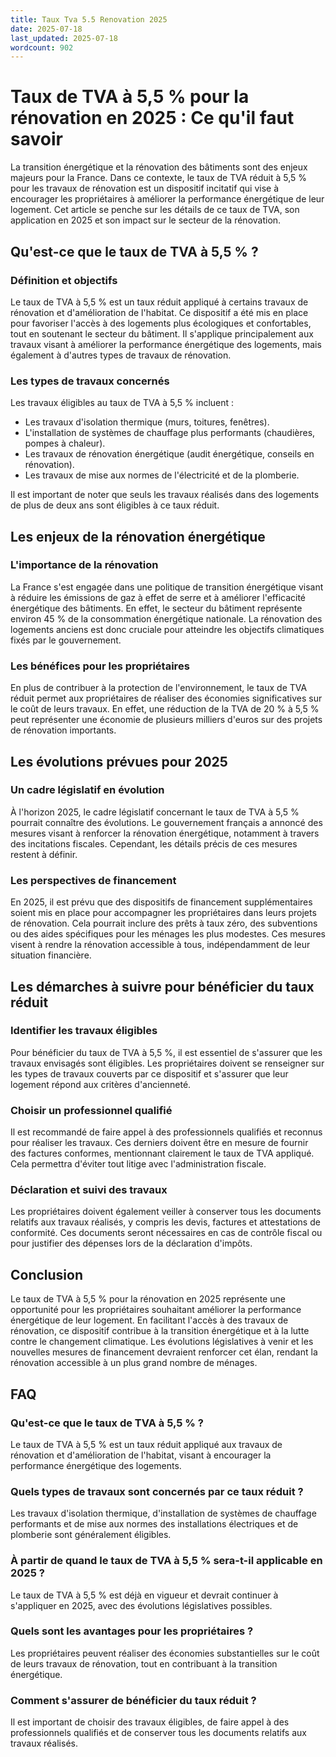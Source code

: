 ```yaml
---
title: Taux Tva 5.5 Renovation 2025
date: 2025-07-18
last_updated: 2025-07-18
wordcount: 902
---
```


# Taux de TVA à 5,5 % pour la rénovation en 2025 : Ce qu'il faut savoir

La transition énergétique et la rénovation des bâtiments sont des enjeux majeurs pour la France. Dans ce contexte, le taux de TVA réduit à 5,5 % pour les travaux de rénovation est un dispositif incitatif qui vise à encourager les propriétaires à améliorer la performance énergétique de leur logement. Cet article se penche sur les détails de ce taux de TVA, son application en 2025 et son impact sur le secteur de la rénovation.

## Qu'est-ce que le taux de TVA à 5,5 % ?

### Définition et objectifs

Le taux de TVA à 5,5 % est un taux réduit appliqué à certains travaux de rénovation et d'amélioration de l'habitat. Ce dispositif a été mis en place pour favoriser l'accès à des logements plus écologiques et confortables, tout en soutenant le secteur du bâtiment. Il s'applique principalement aux travaux visant à améliorer la performance énergétique des logements, mais également à d'autres types de travaux de rénovation.

### Les types de travaux concernés

Les travaux éligibles au taux de TVA à 5,5 % incluent :

- Les travaux d'isolation thermique (murs, toitures, fenêtres).
- L'installation de systèmes de chauffage plus performants (chaudières, pompes à chaleur).
- Les travaux de rénovation énergétique (audit énergétique, conseils en rénovation).
- Les travaux de mise aux normes de l'électricité et de la plomberie.

Il est important de noter que seuls les travaux réalisés dans des logements de plus de deux ans sont éligibles à ce taux réduit.

## Les enjeux de la rénovation énergétique

### L'importance de la rénovation

La France s'est engagée dans une politique de transition énergétique visant à réduire les émissions de gaz à effet de serre et à améliorer l'efficacité énergétique des bâtiments. En effet, le secteur du bâtiment représente environ 45 % de la consommation énergétique nationale. La rénovation des logements anciens est donc cruciale pour atteindre les objectifs climatiques fixés par le gouvernement.

### Les bénéfices pour les propriétaires

En plus de contribuer à la protection de l'environnement, le taux de TVA réduit permet aux propriétaires de réaliser des économies significatives sur le coût de leurs travaux. En effet, une réduction de la TVA de 20 % à 5,5 % peut représenter une économie de plusieurs milliers d'euros sur des projets de rénovation importants.

## Les évolutions prévues pour 2025

### Un cadre législatif en évolution

À l'horizon 2025, le cadre législatif concernant le taux de TVA à 5,5 % pourrait connaître des évolutions. Le gouvernement français a annoncé des mesures visant à renforcer la rénovation énergétique, notamment à travers des incitations fiscales. Cependant, les détails précis de ces mesures restent à définir.

### Les perspectives de financement

En 2025, il est prévu que des dispositifs de financement supplémentaires soient mis en place pour accompagner les propriétaires dans leurs projets de rénovation. Cela pourrait inclure des prêts à taux zéro, des subventions ou des aides spécifiques pour les ménages les plus modestes. Ces mesures visent à rendre la rénovation accessible à tous, indépendamment de leur situation financière.

## Les démarches à suivre pour bénéficier du taux réduit

### Identifier les travaux éligibles

Pour bénéficier du taux de TVA à 5,5 %, il est essentiel de s'assurer que les travaux envisagés sont éligibles. Les propriétaires doivent se renseigner sur les types de travaux couverts par ce dispositif et s'assurer que leur logement répond aux critères d'ancienneté.

### Choisir un professionnel qualifié

Il est recommandé de faire appel à des professionnels qualifiés et reconnus pour réaliser les travaux. Ces derniers doivent être en mesure de fournir des factures conformes, mentionnant clairement le taux de TVA appliqué. Cela permettra d'éviter tout litige avec l'administration fiscale.

### Déclaration et suivi des travaux

Les propriétaires doivent également veiller à conserver tous les documents relatifs aux travaux réalisés, y compris les devis, factures et attestations de conformité. Ces documents seront nécessaires en cas de contrôle fiscal ou pour justifier des dépenses lors de la déclaration d'impôts.

## Conclusion

Le taux de TVA à 5,5 % pour la rénovation en 2025 représente une opportunité pour les propriétaires souhaitant améliorer la performance énergétique de leur logement. En facilitant l'accès à des travaux de rénovation, ce dispositif contribue à la transition énergétique et à la lutte contre le changement climatique. Les évolutions législatives à venir et les nouvelles mesures de financement devraient renforcer cet élan, rendant la rénovation accessible à un plus grand nombre de ménages.

## FAQ

### Qu'est-ce que le taux de TVA à 5,5 % ?

Le taux de TVA à 5,5 % est un taux réduit appliqué aux travaux de rénovation et d'amélioration de l'habitat, visant à encourager la performance énergétique des logements.

### Quels types de travaux sont concernés par ce taux réduit ?

Les travaux d'isolation thermique, d'installation de systèmes de chauffage performants et de mise aux normes des installations électriques et de plomberie sont généralement éligibles.

### À partir de quand le taux de TVA à 5,5 % sera-t-il applicable en 2025 ?

Le taux de TVA à 5,5 % est déjà en vigueur et devrait continuer à s'appliquer en 2025, avec des évolutions législatives possibles.

### Quels sont les avantages pour les propriétaires ?

Les propriétaires peuvent réaliser des économies substantielles sur le coût de leurs travaux de rénovation, tout en contribuant à la transition énergétique.

### Comment s'assurer de bénéficier du taux réduit ?

Il est important de choisir des travaux éligibles, de faire appel à des professionnels qualifiés et de conserver tous les documents relatifs aux travaux réalisés.